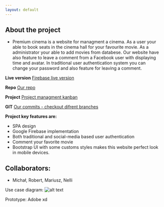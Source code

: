 ```yaml
---
layout: default
---
```

## About the project
* Premium cinema is a website for managment a cinema. As a user your able to book seats in the cinema hall for your favourite movie. As a administrator your able to add movies from databese. 
Our website have also feature to leave a comment from a Facebook user with displaying time and avatar.
In traditional user authentication system you can change your password and also feature for leaving a comment.

**Live version**
[Firebase live version](https://cinemapp-service.firebaseapp.com/repertoire)

**Repo**
[Our repo](https://github.com/robLesniak/cinema-app)

**Project**
[Project managment kanban](https://github.com/robLesniak/cinema-app/projects/2)

**GIT**
[Our commits - checkout difrent branches](https://github.com/robLesniak/cinema-app/commits/master)

**Project key features are:**
* SPA design
* Google Firebase implementation
* Both traditional and social-media based user authentication
* Comment your favorite movie
* Bootstrap UI with some customs styles makes this website perfect look in mobile devices.


## Collaborators:
*   Michał, Robert, Mariusz, Nelli

Use case diagram:
![alt text](https://raw.githubusercontent.com/robLesniak/cinema-app/master/CinemaUseCaseDiagramUML.png)

Prototype:
Adobe xd
